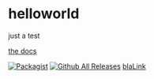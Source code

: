# helloworld
just a test

[the docs](https://asaage.github.io/helloworld/docs/index.html)

[![Packagist](https://img.shields.io/packagist/v/saage-it/helloworld.svg?style=flat-square)](https://packagist.org/packages/saage-it/helloworld)
[![Github All Releases](https://img.shields.io/github/downloads/asaage/helloworld/total.svg?style=flat-square)](https://github.com/asaage/helloworld/)
[blaLink](https://asaage.github.io/helloworld/blaa.md)
